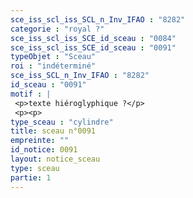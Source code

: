 ```yaml
---
sce_iss_scl_iss_SCL_n_Inv_IFAO : "8282"
categorie : "royal ?"
sce_iss_scl_iss_SCE_id_sceau : "0084"
sce_iss_scl_iss_SCE_id_sceau : "0091"
typeObjet : "Sceau"
roi : "indéterminé"
sce_iss_SCL_n_Inv_IFAO : "8282"
id_sceau : "0091"
motif : |
 <p>texte hiéroglyphique ?</p>
 <p><p>
type_sceau : "cylindre"
title: sceau n°0091
empreinte: ""
id_notice: 0091
layout: notice_sceau
type: sceau
partie: 1
---
```

